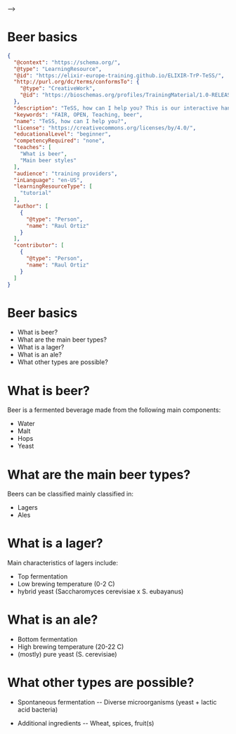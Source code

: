 <!--

author:   Raul Ortiz
email:    raul.ortiz@tudelft,nl
version:  0.0.1
language: en
narrator: UK English Female

icon:     

comment:  This document shall provide an example built with [LiaScript](https://LiaScript.github.io).

script:   https://cdn.jsdelivr.net/chartist.js/latest/chartist.min.js
          https://felixhao28.github.io/JSCPP/dist/JSCPP.es5.min.js

link:     https://cdn.jsdelivr.net/chartist.js/latest/chartist.min.css
link:     https://cdnjs.cloudflare.com/ajax/libs/animate.css/4.1.1/animate.min.css
link:     https://raw.githubusercontent.com/vibbits/material-liascript/master/img/org.css
link:     https://cdnjs.cloudflare.com/ajax/libs/font-awesome/5.11.2/css/all.min.css
link:     https://fonts.googleapis.com/css2?family=Saira+Condensed:wght@300&display=swap
link:     https://fonts.googleapis.com/css2?family=Open+Sans&display=swap
link:     https://raw.githubusercontent.com/vibbits/material-liascript/master/vib-styles.css

tutor:    Beer
edition:  1st 

@JSONLD
<script run-once>
  let json = @0 

  const script = document.createElement('script');
  script.type = 'application/ld+json';
  script.text = JSON.stringify(json);

  document.head.appendChild(script);

  // this is only needed to prevent and output,
  // as long as the result of a script is undefined,
  // it is not shown or rendered within LiaScript
  console.debug("added json to head")
</script>
@end

orcid:    [@0](@1)<!--class="orcid-logo-for-author-list"-->
-->

# Beer basics

```json   @JSONLD
{
  "@context": "https://schema.org/",
  "@type": "LearningResource",
  "@id": "https://elixir-europe-training.github.io/ELIXIR-TrP-TeSS/",
  "http://purl.org/dc/terms/conformsTo": {
    "@type": "CreativeWork",
    "@id": "https://bioschemas.org/profiles/TrainingMaterial/1.0-RELEASE"
  },
  "description": "TeSS, how can I help you? This is our interactive hands-on course about beer",
  "keywords": "FAIR, OPEN, Teaching, beer",
  "name": "TeSS, how can I help you?",
  "license": "https://creativecommons.org/licenses/by/4.0/",
  "educationalLevel": "beginner",
  "competencyRequired": "none",
  "teaches": [
    "What is beer",
    "Main beer styles"
  ],
  "audience": "training providers",
  "inLanguage": "en-US",
  "learningResourceType": [
    "tutorial"
  ],
  "author": [
    {
      "@type": "Person",
      "name": "Raul Ortiz"
    }
  ],
  "contributor": [
    {
      "@type": "Person",
      "name": "Raul Ortiz"
    }
  ]
}
```
# Beer basics

- What is beer?
- What are the main beer types?
- What is a lager?
- What is an ale?
- What other types are possible?

# What is beer?

Beer is a fermented beverage made from the following main components:

- Water
- Malt
- Hops
- Yeast  

# What are the main beer types?

Beers can be classified mainly classified in:

- Lagers
- Ales

# What is a lager?

Main characteristics of lagers include:

- Top fermentation
- Low brewing temperature (0-2 C)
- hybrid yeast (Saccharomyces cerevisiae x S. eubayanus)

# What is an ale?

- Bottom fermentation
- High brewing temperature (20-22 C)
- (mostly) pure yeast (S. cerevisiae)

# What other types are possible?

- Spontaneous fermentation
-- Diverse microorganisms (yeast + lactic acid bacteria)

- Additional ingredients
-- Wheat, spices, fruit(s)